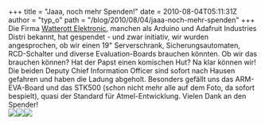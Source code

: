 +++
title = "Jaaa, noch mehr Spenden!"
date = 2010-08-04T05:11:31Z
author = "typ_o"
path = "/blog/2010/08/04/jaaa-noch-mehr-spenden"
+++
Die Firma [Watterott Elektronic](https://www.watterott.com/), manchen als
Arduino und Adafruit Industries Distri bekannt, hat gespendet - und zwar
initiativ, wir wurden angesprochen, ob wir einen 19" Serverschrank,
Sicherungsautomaten, RCD-Schalter und diverse Evaluation-Boards brauchen
könnten. Ob wir das brauchen können? Hat der Papst einen komischen Hut?
Na klar können wir\! Die beiden Deputy Chief Information Officer sind
sofort nach Hausen gefahren und haben die Ladung abgeholt. Besonders
gefällt uns das ARM-EVA-Board und das STK500 (schon nicht mehr alle auf
dem Foto, da sofort bespielt), quasi der Standard für Atmel-Entwicklung.
Vielen Dank an den Spender\!  
[![](https://flipdot.org/blog/uploads/watterott02.serendipityThumb.jpg)](https://flipdot.org/blog/uploads/watterott02.jpg)[![](https://flipdot.org/blog/uploads/watterott03.serendipityThumb.jpg)](https://flipdot.org/blog/uploads/watterott03.jpg)[![](https://flipdot.org/blog/uploads/watterott01.serendipityThumb.jpg)](https://flipdot.org/blog/uploads/watterott01.jpg)

